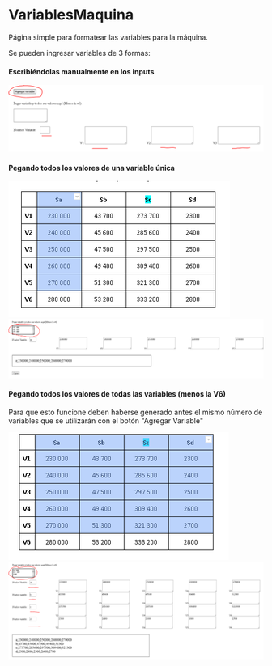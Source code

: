 # VariablesMaquina
 Página simple para formatear las variables para la máquina.

 Se pueden ingresar variables de 3 formas:

#### Escribiéndolas manualmente en los inputs

 ![Alt text](img/tuto_1.png?raw=true "Tuto 1")

 #### Pegando todos los valores de una variable única

 ![Alt text](img/tuto_2.png?raw=true "Tuto 2")
 ![Alt text](img/tuto_3.png?raw=true "Tuto 3")

  #### Pegando todos los valores de todas las variables (menos la V6)
  Para que esto funcione deben haberse generado antes el mismo número de variables que se utilizarán con el botón "Agregar Variable"

 ![Alt text](img/tuto_4.png?raw=true "Tuto 4")
 ![Alt text](img/tuto_5.png?raw=true "Tuto 5")
